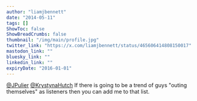 ```yaml
---
author: "liamjbennett"
date: "2014-05-11"
tags: []
ShowToc: false
ShowBreadCrumbs: false
thumbnail: "/img/main/profile.jpg"
twitter_link: "https://x.com/liamjbennett/status/465606414808150017"
mastodon_link: ""
bluesky_link: ""
linkedin_link: ""
expiryDate: "2016-01-01"
---
```


[@JPulier](https://x.com/JPulier) [@KrystynaHutch](https://x.com/KrystynaHutch) If there is going to be a trend of guys "outing themselves" as listeners then you can add me to that list.

